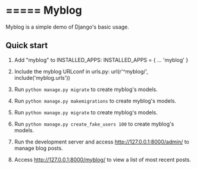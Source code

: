 =====
Myblog
=====

Myblog is a simple demo of Django's basic usage.

Quick start
-----------

1. Add "myblog" to INSTALLED_APPS:
  INSTALLED_APPS = {
    ...
    'myblog'
  }

2. Include the myblog URLconf in urls.py:
  url(r'^myblog/', include('myblog.urls'))

3. Run `python manage.py migrate` to create myblog's models.
3. Run `python manage.py makemigrations` to create myblog's models.
3. Run `python manage.py migrate` to create myblog's models.
3. Run `python manage.py create_fake_users 100` to create myblog's models.

4. Run the development server and access http://127.0.0.1:8000/admin/ to
    manage blog posts.

5. Access http://127.0.0.1:8000/myblog/ to view a list of most recent posts.
